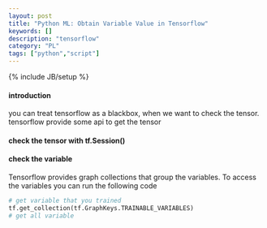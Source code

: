 ```yaml
---
layout: post
title: "Python ML: Obtain Variable Value in Tensorflow"
keywords: []
description: "tensorflow"
category: "PL"
tags: ["python","script"]
---
```

{% include JB/setup %}


#### introduction
you can treat tensorflow as a blackbox, when we want to check the tensor.
tensorflow provide some api to get the tensor

#### check the tensor with tf.Session()

#### check the variable

Tensorflow provides graph collections that group the variables. To access the
variables you can run the following code
```python
# get variable that you trained
tf.get_collection(tf.GraphKeys.TRAINABLE_VARIABLES)
# get all variable 

```
